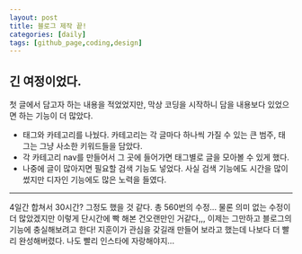 ```yaml
---
layout: post
title: 블로그 제작 끝!
categories: [daily]
tags: [github_page,coding,design]
---
```

## 긴 여정이었다.

첫 글에서 담고자 하는 내용을 적었었지만, 막상 코딩을 시작하니 담을 내용보다 있었으면 하는 기능이 더 많았다.
* 태그와 카테고리를 나눴다. 카테고리는 각 글마다 하나씩 가질 수 있는 큰 범주, 태그는 그냥 사소한 키워드들을 담았다.
* 각 카테고리 nav를 만들어서 그 곳에 들어가면 태그별로 글을 모아볼 수 있게 했다.
* 나중에 글이 많아지면 필요할 검색 기능도 넣었다. 사실 검색 기능에도 시간을 많이 썼지만 디자인 기능에도 많은 노력을 들였다.

***
4일간 합쳐서 30시간? 그정도 했을 것 같다. 총 560번의 수정... 물론 의미 없는 수정이 더 많았겠지만 이렇게 단시간에 빡 해본 건오랜만인 거같다,,, 이제는 그만하고 블로그의 기능에 충실해보려고 한다!
지훈이가 관심을 갖길래 만들어 보라고 했는데 나보다 더 빨리 완성해버렸다. 나도 빨리 인스타에 자랑해야지...


